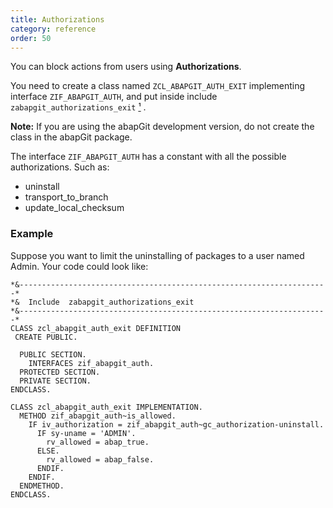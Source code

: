 ```yaml
---
title: Authorizations
category: reference
order: 50
---
```


You can block actions from users using **Authorizations**.

You need to create a class named `ZCL_ABAPGIT_AUTH_EXIT` implementing interface `ZIF_ABAPGIT_AUTH`, and put inside include `zabapgit_authorizations_exit` [¹](https://github.com/larshp/abapGit/blob/52758028a7b08101e9c76d1cdab8639d776d3d2b/src/zabapgit.prog.abap#L35 "Link to source code include location") .

**Note:** If you are using the abapGit development version, do not create the class in the abapGit package.

The interface `ZIF_ABAPGIT_AUTH` has a constant with all the possible authorizations. Such as:

- uninstall
- transport_to_branch
- update_local_checksum

### Example

Suppose you want to limit the uninstalling of packages to a user named Admin. Your code could look like:

```abap
*&---------------------------------------------------------------------*
*&  Include  zabapgit_authorizations_exit
*&---------------------------------------------------------------------*
CLASS zcl_abapgit_auth_exit DEFINITION
 CREATE PUBLIC.

  PUBLIC SECTION.
    INTERFACES zif_abapgit_auth.
  PROTECTED SECTION.
  PRIVATE SECTION.
ENDCLASS.

CLASS zcl_abapgit_auth_exit IMPLEMENTATION.
  METHOD zif_abapgit_auth~is_allowed.
    IF iv_authorization = zif_abapgit_auth~gc_authorization-uninstall.
      IF sy-uname = 'ADMIN'.
        rv_allowed = abap_true.
      ELSE.
        rv_allowed = abap_false.
      ENDIF.
    ENDIF.
  ENDMETHOD.
ENDCLASS.
```



